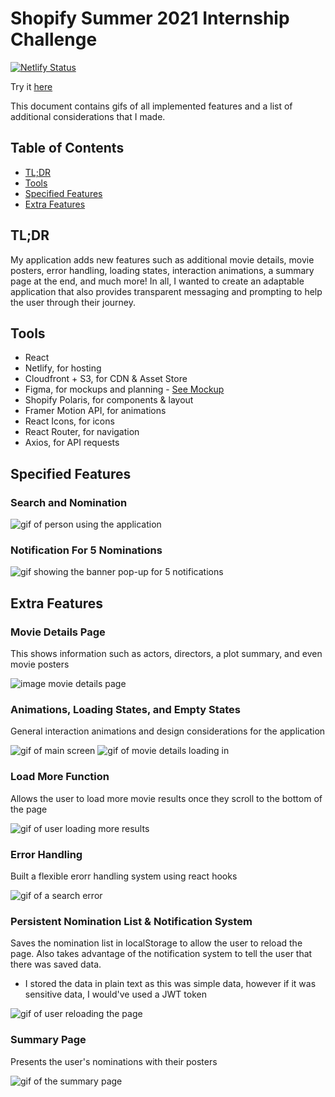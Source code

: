 # Shopify Summer 2021 Internship Challenge
[![Netlify Status](https://api.netlify.com/api/v1/badges/f5c0408c-13de-4b4a-a477-47ecff6755a1/deploy-status)](https://app.netlify.com/sites/shopify2021/deploys)

Try it [here](https://shopify2021.netlify.app/)

This document contains gifs of all implemented features and a list of additional considerations that I made.

## Table of Contents
- [TL;DR](https://github.com/madebyjustinzhang/shopify-2021#tldr)
- [Tools](https://github.com/madebyjustinzhang/shopify-2021#tools)
- [Specified Features](https://github.com/madebyjustinzhang/shopify-2021#specified-features)
- [Extra Features](https://github.com/madebyjustinzhang/shopify-2021#extra-features)

## TL;DR
My application adds new features such as additional movie details, movie posters, error handling, loading states, interaction animations, a summary page at the end, and much more! In all, I wanted to create an adaptable application that also provides transparent messaging and prompting to help the user through their journey.

## Tools

- React
- Netlify, for hosting
- Cloudfront + S3, for CDN & Asset Store
- Figma, for mockups and planning - [See Mockup](https://www.figma.com/file/GFMA2IxSD5m1jh783NQMlv/Shopify-Front-End-Developer-Intern-2021-Challenge?node-id=0%3A1)
- Shopify Polaris, for components & layout
- Framer Motion API, for animations
- React Icons, for icons
- React Router, for navigation
- Axios, for API requests

## Specified Features

### Search and Nomination

![gif of person using the application](https://github.com/madebyjustinzhang/shopify-2021/blob/master/read%20me%20images/main-features-1-animated.gif)

### Notification For 5 Nominations

![gif showing the banner pop-up for 5 notifications](https://github.com/madebyjustinzhang/shopify-2021/blob/master/read%20me%20images/main-features-2-animated.gif)

## Extra Features

### Movie Details Page
This shows information such as actors, directors, a plot summary, and even movie posters

![image movie details page](https://github.com/madebyjustinzhang/shopify-2021/blob/master/read%20me%20images/movie-details-regular.png)

### Animations, Loading States, and Empty States 
General interaction animations and design considerations for the application

![gif of main screen](https://github.com/madebyjustinzhang/shopify-2021/blob/master/read%20me%20images/movie-details-animated.gif)
![gif of movie details loading in](https://github.com/madebyjustinzhang/shopify-2021/blob/master/read%20me%20images/search-page-animated.gif)

### Load More Function
Allows the user to load more movie results once they scroll to the bottom of the page

![gif of user loading more results](https://github.com/madebyjustinzhang/shopify-2021/blob/master/read%20me%20images/load-more-animated.gif)

### Error Handling
Built a flexible erorr handling system using react hooks

![gif of a search error](https://github.com/madebyjustinzhang/shopify-2021/blob/master/read%20me%20images/error-message-animated.gif)

### Persistent Nomination List & Notification System
Saves the nomination list in localStorage to allow the user to reload the page. Also takes advantage of the notification system to tell the user that there was saved data.
- I stored the data in plain text as this was simple data, however if it was sensitive data, I would've used a JWT token

![gif of user reloading the page](https://github.com/madebyjustinzhang/shopify-2021/blob/master/read%20me%20images/persistent-memory-animated.gif)

### Summary Page
Presents the user's nominations with their posters

![gif of the summary page](https://github.com/madebyjustinzhang/shopify-2021/blob/master/read%20me%20images/summary-page-animated.gif)


